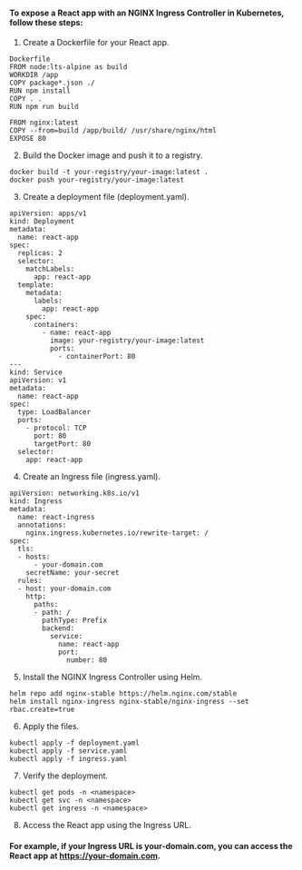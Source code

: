 #### To expose a React app with an NGINX Ingress Controller in Kubernetes, follow these steps:


1. Create a Dockerfile for your React app.
```
Dockerfile
FROM node:lts-alpine as build
WORKDIR /app
COPY package*.json ./
RUN npm install
COPY . .
RUN npm run build

FROM nginx:latest
COPY --from=build /app/build/ /usr/share/nginx/html
EXPOSE 80
```

2. Build the Docker image and push it to a registry.

```
docker build -t your-registry/your-image:latest .
docker push your-registry/your-image:latest
```

3. Create a deployment file (deployment.yaml).
```
apiVersion: apps/v1
kind: Deployment
metadata:
  name: react-app
spec:
  replicas: 2
  selector:
    matchLabels:
      app: react-app
  template:
    metadata:
      labels:
        app: react-app
    spec:
      containers:
        - name: react-app
          image: your-registry/your-image:latest
          ports:
            - containerPort: 80
---
kind: Service
apiVersion: v1
metadata:
  name: react-app
spec:
  type: LoadBalancer
  ports:
    - protocol: TCP
      port: 80
      targetPort: 80
  selector:
    app: react-app
```

4. Create an Ingress file (ingress.yaml).

```
apiVersion: networking.k8s.io/v1
kind: Ingress
metadata:
  name: react-ingress
  annotations:
    nginx.ingress.kubernetes.io/rewrite-target: /
spec:
  tls:
  - hosts:
      - your-domain.com
    secretName: your-secret
  rules:
  - host: your-domain.com
    http:
      paths:
      - path: /
        pathType: Prefix
        backend:
          service:
            name: react-app
            port:
              number: 80
```

5. Install the NGINX Ingress Controller using Helm.

```
helm repo add nginx-stable https://helm.nginx.com/stable
helm install nginx-ingress nginx-stable/nginx-ingress --set rbac.create=true
```

6. Apply the files.
```
kubectl apply -f deployment.yaml
kubectl apply -f service.yaml
kubectl apply -f ingress.yaml
```

7. Verify the deployment.
```
kubectl get pods -n <namespace>
kubectl get svc -n <namespace>
kubectl get ingress -n <namespace>
```

8. Access the React app using the Ingress URL.

#### For example, if your Ingress URL is your-domain.com, you can access the React app at https://your-domain.com.

